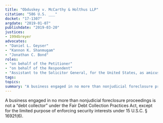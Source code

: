 ```yaml
---
title: "Obduskey v. McCarthy & Holthus LLP"
citation: "586 U.S. ___"
docket: "17-1307"
argdate: "2019-01-07"
publishdate: "2019-03-20"
justices:
- 1994breyer
advocates:
- "Daniel L. Geyser"
- "Kannon K. Shanmugam"
- "Jonathan C. Bond"
roles:
- "on behalf of the Petitioner"
- "on behalf of the Respondent"
- "Assistant to the Solicitor General, for the United States, as amicus curiae, supporting the Respondent"
tags:
topics:
summary: "A business engaged in no more than nonjudicial foreclosure proceedings is not a “debt collector” under the Fair Debt Collection Practices Act, except for the limited purpose of enforcing security interests under 15 U.S.C. § 1692f(6)."
---
```

A business engaged in no more than nonjudicial foreclosure proceedings is not a “debt collector” under the Fair Debt Collection Practices Act, except for the limited purpose of enforcing security interests under 15 U.S.C. § 1692f(6).